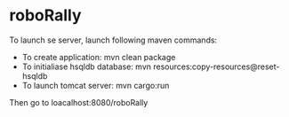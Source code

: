 # roboRally

To launch se server, launch following maven commands:
* To create application: mvn clean package
* To initialiase hsqldb database: mvn resources:copy-resources@reset-hsqldb
* To launch tomcat server: mvn cargo:run

Then go to loacalhost:8080/roboRally
